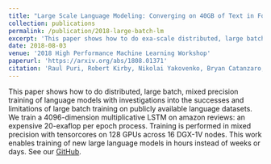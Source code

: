 ```yaml
---
title: "Large Scale Language Modeling: Converging on 40GB of Text in Four Hours"
collection: publications
permalink: /publication/2018-large-batch-lm
excerpt: 'This paper shows how to do exa-scale distributed, large batch, mixed precision training of language models with investigations into the successes and limitations of large batch training on publicly available language datasets.'
date: 2018-08-03
venue: '2018 High Performance Machine Learning Workshop'
paperurl: 'https://arxiv.org/abs/1808.01371'
citation: 'Raul Puri, Robert Kirby, Nikolai Yakovenko, Bryan Catanzaro, Large Scale Language Modeling: Converging on 40GB of Text in Four Hours. arXiv. 2018.'
---
```

This paper shows how to do distributed, large batch, mixed precision training of language models with investigations into the successes and limitations of large batch training on publicly available language datasets. We train a 4096-dimension multiplicative LSTM on amazon reviews: an expensive 20-exaflop per epoch process. Training is performed in mixed precision with tensorcores on 128 GPUs across 16 DGX-1V nodes. This work enables training of new large language models in hours instead of weeks or days. See our [GitHub](https://github.com/NVIDIA/sentiment-discovery).

